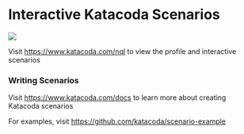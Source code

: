 # Interactive Katacoda Scenarios

[![](http://shields.katacoda.com/katacoda/nql/count.svg)](https://www.katacoda.com/nql "Get your profile on Katacoda.com")

Visit https://www.katacoda.com/nql to view the profile and interactive scenarios

### Writing Scenarios
Visit https://www.katacoda.com/docs to learn more about creating Katacoda scenarios

For examples, visit https://github.com/katacoda/scenario-example
